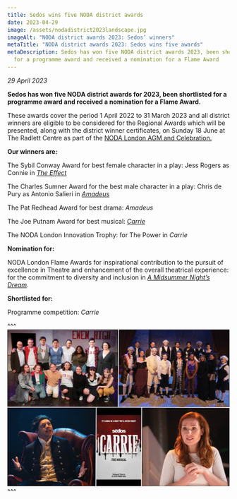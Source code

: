 ```yaml
---
title: Sedos wins five NODA district awards
date: 2023-04-29
image: /assets/nodadistrict2023landscape.jpg
imageAlt: "NODA district awards 2023: Sedos’ winners"
metaTitle: "NODA district awards 2023: Sedos wins five awards"
metaDescription: Sedos has won five NODA district awards 2023, been shortlisted
  for a programme award and received a nomination for a Flame Award
---
```

*29 April 2023*

**Sedos has won five NODA district awards for 2023, been shortlisted for a programme award and received a nomination for a Flame Award.**

These awards cover the period 1 April 2022 to 31 March 2023 and all district winners are eligible to be considered for the Regional Awards which will be presented, along with the district winner certificates, on Sunday 18 June at The Radlett Centre as part of the [NODA London AGM and Celebration.](http://www.ticketsource.co.uk/noda-london)

**Our winners are:**

The Sybil Conway Award for best female character in a play: Jess Rogers as Connie in *[The Effect](https://www.sedos.co.uk/shows/2023-the-effect)*

The Charles Sumner Award for the best male character in a play: Chris de Pury as Antonio Salieri in *[Amadeus](https://www.sedos.co.uk/shows/2022-amadeus)*

The Pat Redhead Award for best drama: *Amadeus*

The Joe Putnam Award for best musical: *[Carrie](https://www.sedos.co.uk/shows/2022-carrie-the-musical)*

The NODA London Innovation Trophy: for The Power in *Carrie*

**Nomination for:**

NODA London Flame Awards for inspirational contribution to the pursuit of excellence in Theatre and enhancement of the overall theatrical experience: for the commitment to diversity and inclusion in *[A Midsummer Night’s Dream](https://www.sedos.co.uk/shows/2022-a-midsummer-night-s-dream)*.

**Shortlisted for:**

Programme competition: *Carrie*

^^^
![NODA district awards 2023: Sedos’ winners](/assets/nodadistrict2023landscape.jpg)
^^^